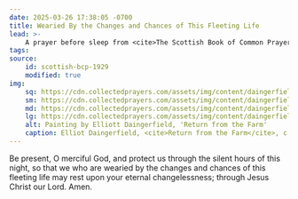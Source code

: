 ```yaml
---
date: 2025-03-26 17:38:05 -0700
title: Wearied By the Changes and Chances of This Fleeting Life
lead: >- 
    A prayer before sleep from <cite>The Scottish Book of Common Prayer</cite> (1929)
tags:
source:
    id: scottish-bcp-1929
    modified: true
img:
    sq: https://cdn.collectedprayers.com/assets/img/content/daingerfield-return-from-farm-sq.webp
    sm: https://cdn.collectedprayers.com/assets/img/content/daingerfield-return-from-farm-sm.webp
    md: https://cdn.collectedprayers.com/assets/img/content/daingerfield-return-from-farm-md.webp
    lg: https://cdn.collectedprayers.com/assets/img/content/daingerfield-return-from-farm-lg.webp
    alt: Painting by Elliott Daingerfield, 'Return from the Farm'
    caption: Elliot Daingerfield, <cite>Return from the Farm</cite>, c. 1915–1920
---
```

Be present, O merciful God, and protect us through the silent hours of this night, so that we who are wearied by the changes and chances of this fleeting life may rest upon your eternal changelessness; through Jesus Christ our Lord. Amen.
